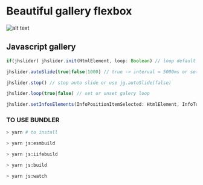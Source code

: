 # Beautiful gallery flexbox
![alt text](https://github.com/OliviH/flexbox-gallery-slider/blob/master/Capture-20210420152636-698x632.png?raw=true)

## Javascript gallery

```javascript
if(jhslider) jhslider.init(HtmlElement, loop: Boolean) // loop default value = false

jhslider.autoSlide(true|false|1000) // true -> interval = 5000ms or set time in millisecondes

jhslider.stop() // stop auto slide or use jg.autoSlide(false)

jhslider.loop(true|false) // set or unset galery loop

jhslider.setInfosElements(InfoPositionItemSelected: HtmlElement, InfoTotalItems: HtmlElement)

```

### TO USE BUNDLER

```bash
> yarn # to install

> yarn js:esmbuild

> yarn js:iifebuild

> yarn js:build

> yarn js:watch

```